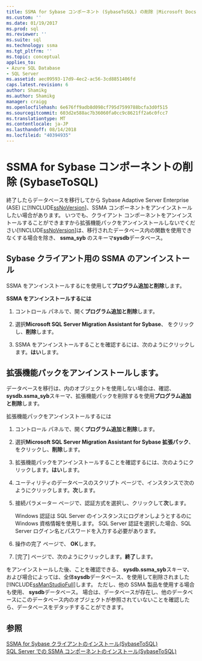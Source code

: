 ```yaml
---
title: SSMA for Sybase コンポーネント (SybaseToSQL) の削除 |Microsoft Docs
ms.custom: ''
ms.date: 01/19/2017
ms.prod: sql
ms.reviewer: ''
ms.suite: sql
ms.technology: ssma
ms.tgt_pltfrm: ''
ms.topic: conceptual
applies_to:
- Azure SQL Database
- SQL Server
ms.assetid: aec09593-17d9-4ec2-ac56-3cd8851406fd
caps.latest.revision: 6
author: Shamikg
ms.author: Shamikg
manager: craigg
ms.openlocfilehash: 6e676ff9adb8d098cf795d7599788bcfa3d0f515
ms.sourcegitcommit: 603d2e588ac7b36060fa0cc9c8621ff2a6c0fcc7
ms.translationtype: MT
ms.contentlocale: ja-JP
ms.lasthandoff: 08/14/2018
ms.locfileid: "40394935"
---
```

# <a name="removing-ssma-for-sybase-components-sybasetosql"></a>SSMA for Sybase コンポーネントの削除 (SybaseToSQL)
終了したらデータベースを移行してから Sybase Adaptive Server Enterprise (ASE) に[!INCLUDE[ssNoVersion](../../includes/ssnoversion-md.md)]、SSMA コンポーネントをアンインストールしたい場合があります。 いつでも、クライアント コンポーネントをアンインストールすることができますから拡張機能パックをアンインストールしないでください[!INCLUDE[ssNoVersion](../../includes/ssnoversion-md.md)]は、移行されたデータベース内の関数を使用できなくする場合を除き、 **ssma_syb** のスキーマ**sysdb**データベース。  
  
## <a name="uninstalling-the-ssma-for-sybase-client"></a>Sybase クライアント用の SSMA のアンインストール  
SSMA をアンインストールするにを使用して**プログラム追加と削除**します。  
  
**SSMA をアンインストールするには**  
  
1.  コントロール パネルで、開く**プログラム追加と削除**します。  
  
2.  選択**Microsoft SQL Server Migration Assistant for Sybase**、 をクリックし、**削除**します。  
  
3.  SSMA をアンインストールすることを確認するには、次のようにクリックします。**はい**します。  
  
## <a name="uninstalling-the-extension-pack"></a>拡張機能パックをアンインストールします。  
データベースを移行は、内のオブジェクトを使用しない場合は、確認、 **sysdb.ssma_syb**スキーマ、拡張機能パックを削除するを使用**プログラム追加と削除**します。  
  
拡張機能パックをアンインストールするには  
  
1.  コントロール パネルで、開く**プログラム追加と削除**します。  
  
2.  選択**Microsoft SQL Server Migration Assistant for Sybase 拡張パック**、 をクリックし、**削除**します。  
  
3.  拡張機能パックをアンインストールすることを確認するには、次のようにクリックします。**はい**します。  
  
4.  ユーティリティのデータベースのスクリプト ページで、インスタンスで次のようにクリックします。**次**します。  
  
5.  接続パラメーター ページで、認証方式を選択し、クリックして**次**します。  
  
    Windows 認証は SQL Server のインスタンスにログオンしようとするのに Windows 資格情報を使用します。 SQL Server 認証を選択した場合、SQL Server ログイン名とパスワードを入力する必要があります。  
  
6.  操作の完了 ページで、 **OK**します。  
  
7.  [完了] ページで、次のようにクリックします。**終了**します。  
  
をアンインストールした後、ことを確認できる、 **sysdb.ssma_syb**スキーマ、および場合によっては、全体**sysdb**データベース、を使用して削除されました[!INCLUDE[ssManStudioFull](../../includes/ssmanstudiofull-md.md)]します。 ただし、他の SSMA 製品を使用する場合も使用、 **sysdb**データベース。 場合は、データベースが存在し、他のデータベースにこのデータベース内のオブジェクトが参照されていないことを確認したら、データベースをデタッチすることができます。  
  
## <a name="see-also"></a>参照  
[SSMA for Sybase クライアントのインストール&#40;SybaseToSQL&#41;](../../ssma/sybase/installing-ssma-for-sybase-client-sybasetosql.md)  
[SQL Server での SSMA コンポーネントのインストール&#40;SybaseToSQL&#41;](../../ssma/sybase/installing-ssma-components-on-sql-server-sybasetosql.md)  
  
